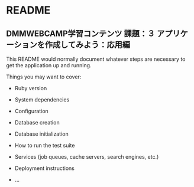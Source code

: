 # README
## DMMWEBCAMP学習コンテンツ 課題：３  アプリケーションを作成してみよう：応用編



This README would normally document whatever steps are necessary to get the
application up and running.

Things you may want to cover:

* Ruby version

* System dependencies

* Configuration

* Database creation

* Database initialization

* How to run the test suite

* Services (job queues, cache servers, search engines, etc.)

* Deployment instructions

* ...
